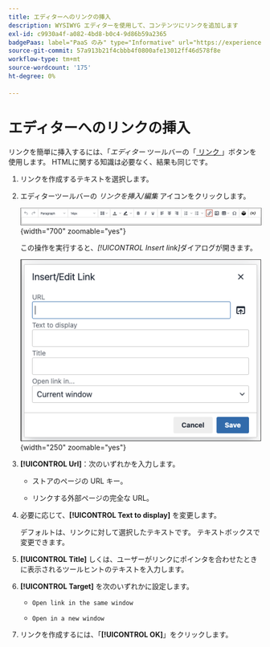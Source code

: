 ```yaml
---
title: エディターへのリンクの挿入
description: WYSIWYG エディターを使用して、コンテンツにリンクを追加します
exl-id: c9930a4f-a082-4bd8-b0c4-9d86b59a2365
badgePaas: label="PaaS のみ" type="Informative" url="https://experienceleague.adobe.com/ja/docs/commerce/user-guides/product-solutions" tooltip="Adobe Commerce on Cloud プロジェクト（Adobeが管理する PaaS インフラストラクチャ）およびオンプレミスプロジェクトにのみ適用されます。"
source-git-commit: 57a913b21f4cbbb4f0800afe13012ff46d578f8e
workflow-type: tm+mt
source-wordcount: '175'
ht-degree: 0%

---
```


# エディターへのリンクの挿入

リンクを簡単に挿入するには、「_エディター_ ツールバーの「[&#x200B; リンク &#x200B;](editor.md)」ボタンを使用します。 HTMLに関する知識は必要なく、結果も同じです。

1. リンクを作成するテキストを選択します。

1. エディターツールバーの _リンクを挿入/編集_ アイコンをクリックします。

   ![&#x200B; エディターツールバー – リンクを挿入 &#x200B;](./assets/editor-toolbar-link-button.png){width="700" zoomable="yes"}

   この操作を実行すると、_[!UICONTROL Insert link]_&#x200B;ダイアログが開きます。

   ![&#x200B; エディター – リンクを挿入ダイアログ &#x200B;](./assets/editor-dialog-insert-link.png){width="250" zoomable="yes"}

1. **[!UICONTROL Url]**：次のいずれかを入力します。

   - ストアのページの URL キー。

   - リンクする外部ページの完全な URL。

1. 必要に応じて、**[!UICONTROL Text to display]** を変更します。

   デフォルトは、リンクに対して選択したテキストです。 テキストボックスで変更できます。

1. **[!UICONTROL Title]** しくは、ユーザーがリンクにポインタを合わせたときに表示されるツールヒントのテキストを入力します。

1. **[!UICONTROL Target]** を次のいずれかに設定します。

   - `Open link in the same window`

   - `Open in a new window`

1. リンクを作成するには、「**[!UICONTROL OK]**」をクリックします。
